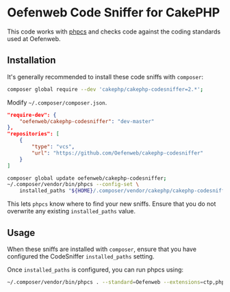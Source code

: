 # Oefenweb Code Sniffer for CakePHP

This code works with [phpcs](https://github.com/squizlabs/PHP_CodeSniffer) and checks code against the coding standards used at Oefenweb.

## Installation

It's generally recommended to install these code sniffs with `composer`:

```sh
composer global require --dev 'cakephp/cakephp-codesniffer=2.*';
```

Modify `~/.composer/composer.json`.

```json
"require-dev": {
	"oefenweb/cakephp-codesniffer": "dev-master"
},
"repositories": [
	{
		"type": "vcs",
		"url": "https://github.com/Oefenweb/cakephp-codesniffer"
	}
]
```

```sh
composer global update oefenweb/cakephp-codesniffer;
~/.composer/vendor/bin/phpcs --config-set \
	installed_paths "${HOME}/.composer/vendor/cakephp/cakephp-codesniffer,${HOME}/.composer/vendor/oefenweb/cakephp-codesniffer";
```

This lets `phpcs` know where to find your new sniffs. Ensure that you do not overwrite any existing `installed_paths` value.

## Usage

When these sniffs are installed with `composer`, ensure that you have configured the CodeSniffer `installed_paths` setting.

Once `installed_paths` is configured, you can run phpcs using:

```sh
~/.composer/vendor/bin/phpcs . --standard=Oefenweb --extensions=ctp,php --ignore=app/Vendor --ignore=app/Plugin;
```
